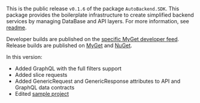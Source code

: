 This is the public release `v0.1.6` of the package `AutoBackend.SDK`. This package provides the boilerplate
infrastructure to create simplified backend services by managing DataBase and API layers. For more information,
see [readme](https://github.com/vorobalek/autobackend/blob/main/README.md).

Developer builds are published on
the [specific MyGet developer feed](https://www.myget.org/feed/autobackend-dev/package/nuget/AutoBackend.SDK). Release
builds are published on [MyGet](https://www.myget.org/feed/autobackend/package/nuget/AutoBackend.SDK)
and [NuGet](https://www.nuget.org/packages/AutoBackend.SDK).

In this version:

- Added GraphQL with the full filters support
- Added slice requests
- Added GenericRequest and GenericResponse attributes to API and GraphQL data contracts
- Edited [sample project](src/Api)